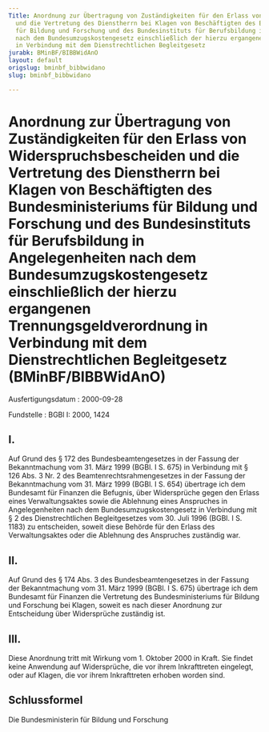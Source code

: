 ```yaml
---
Title: Anordnung zur Übertragung von Zuständigkeiten für den Erlass von Widerspruchsbescheiden
  und die Vertretung des Dienstherrn bei Klagen von Beschäftigten des Bundesministeriums
  für Bildung und Forschung und des Bundesinstituts für Berufsbildung in Angelegenheiten
  nach dem Bundesumzugskostengesetz einschließlich der hierzu ergangenen Trennungsgeldverordnung
  in Verbindung mit dem Dienstrechtlichen Begleitgesetz
jurabk: BMinBF/BIBBWidAnO
layout: default
origslug: bminbf_bibbwidano
slug: bminbf_bibbwidano

---
```


# Anordnung zur Übertragung von Zuständigkeiten für den Erlass von Widerspruchsbescheiden und die Vertretung des Dienstherrn bei Klagen von Beschäftigten des Bundesministeriums für Bildung und Forschung und des Bundesinstituts für Berufsbildung in Angelegenheiten nach dem Bundesumzugskostengesetz einschließlich der hierzu ergangenen Trennungsgeldverordnung in Verbindung mit dem Dienstrechtlichen Begleitgesetz (BMinBF/BIBBWidAnO)

Ausfertigungsdatum
:   2000-09-28

Fundstelle
:   BGBl I: 2000, 1424

## I.

Auf Grund des § 172 des Bundesbeamtengesetzes in der Fassung der
Bekanntmachung vom 31. März 1999 (BGBl. I S. 675) in Verbindung mit §
126 Abs. 3 Nr. 2 des Beamtenrechtsrahmengesetzes in der Fassung der
Bekanntmachung vom 31. März 1999 (BGBl. I S. 654) übertrage ich dem
Bundesamt für Finanzen die Befugnis, über Widersprüche gegen den
Erlass eines Verwaltungsaktes sowie die Ablehnung eines Anspruches in
Angelegenheiten nach dem Bundesumzugskostengesetz in Verbindung mit §
2 des Dienstrechtlichen Begleitgesetzes vom 30. Juli 1996 (BGBl. I S.
1183) zu entscheiden, soweit diese Behörde für den Erlass des
Verwaltungsaktes oder die Ablehnung des Anspruches zuständig war.

## II.

Auf Grund des § 174 Abs. 3 des Bundesbeamtengesetzes in der Fassung
der Bekanntmachung vom 31. März 1999 (BGBl. I S. 675) übertrage ich
dem Bundesamt für Finanzen die Vertretung des Bundesministeriums für
Bildung und Forschung bei Klagen, soweit es nach dieser Anordnung zur
Entscheidung über Widersprüche zuständig ist.

## III.

Diese Anordnung tritt mit Wirkung vom 1. Oktober 2000 in Kraft. Sie
findet keine Anwendung auf Widersprüche, die vor ihrem Inkrafttreten
eingelegt, oder auf Klagen, die vor ihrem Inkrafttreten erhoben worden
sind.

## Schlussformel

Die Bundesministerin für Bildung und Forschung

